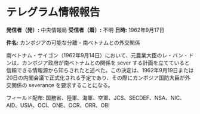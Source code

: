 # テレグラム情報報告

**発信者（発）:** 中央情報局
**受信者（着）:** 不明
**日時:** 1962年9月17日

**件名:** カンボジアの可能な分離 - 南ベトナムとの外交関係

南ベトナム・サイゴン（1962年9月14日）において、元農業大臣のレ・バン・ドンは、カンボジア政府が南ベトナムとの関係を sever する計画を立てていると信頼できる情報源から知らされたと述べた。この決定は、1962年9月19日または20日の内閣会議で正式化される予定であり、その際にカンボジア国防大臣が外交関係の severance を要求することになる。

フィールド配布: 国務省、陸軍、海軍、空軍、JCS、SECDEF、NSA、NIC、AID、USIA、OCI、ONE、OCR、ORR、OBI